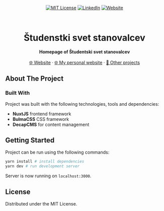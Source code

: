 <div align="center">

[![MIT License][license-shield]][license-url]
[![LinkedIn][linkedin-shield]][linkedin-url]
[![Website][website-shield]][website-url]
</div>


<!-- PROJECT LOGO -->
<br />
<div align="center">
<h1 align="center">Študenstki svet stanovalcev</h1>

  <p align="center">
    <b>Homepage of Študentski svet stanovalcev</b>
    <br />
    <br />
    <a href="https://ssvets.si">🌐 Website</a>
    ·
    <a href="https://jakob.marela.team">🌐 My personal website</a>
    ·
    <a href="https://github.com/JakMar17">💼 Other projects</a>
  </p>
</div>

<!-- ABOUT THE PROJECT -->
## About The Project

### Built With

Project was built with the following technologies, tools and dependencies:
* **NuxtJS** frontend framework
* **BulmaCSS** CSS framework
* **DecapCMS** for content management

## Getting Started

Project can be run using the following commands:

```bash
yarn install # install dependencies
yarn dev # run development server
```

Server is now running on `localhost:3000`.

## License

Distributed under the MIT License.



<!-- MARKDOWN LINKS & IMAGES -->
<!-- https://www.markdownguide.org/basic-syntax/#reference-style-links -->
[website-shield]:https://img.shields.io/badge/Jakob's%20homepage-white?style=for-the-badge&logo=superuser&color=555&link=https%3A%2F%2Fjakob.marela.team
[website-url]: https://jakob.marela.team

[license-shield]: https://img.shields.io/github/license/othneildrew/Best-README-Template.svg?style=for-the-badge
[license-url]: https://github.com/othneildrew/Best-README-Template/blob/master/LICENSE.txt
[linkedin-shield]: https://img.shields.io/badge/-LinkedIn-black.svg?style=for-the-badge&logo=linkedin&colorB=555
[linkedin-url]: https://linkedin.com/in/jakmar17
